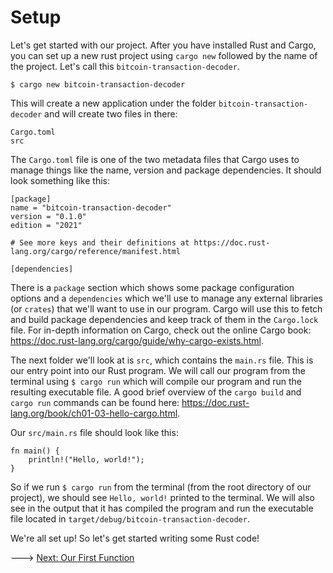 # Setup

Let's get started with our project. After you have installed Rust and Cargo, you can set up a new rust project using `cargo new` followed by the name of the project. Let's call this `bitcoin-transaction-decoder`. 

`$ cargo new bitcoin-transaction-decoder`

This will create a new application under the folder `bitcoin-transaction-decoder` and will create two files in there:
```
Cargo.toml
src
```

The `Cargo.toml` file is one of the two metadata files that Cargo uses to manage things like the name, version and package dependencies. It should look something like this:

```
[package]
name = "bitcoin-transaction-decoder"
version = "0.1.0"
edition = "2021"

# See more keys and their definitions at https://doc.rust-lang.org/cargo/reference/manifest.html

[dependencies]
```

There is a `package` section which shows some package configuration options and a `dependencies` which we'll use to manage any external libraries (or `crates`) that we'll want to use in our program. Cargo will use this to fetch and build package dependencies and keep track of them in the `Cargo.lock` file. For in-depth information on Cargo, check out the online Cargo book: https://doc.rust-lang.org/cargo/guide/why-cargo-exists.html.

The next folder we'll look at is `src`, which contains the `main.rs` file. This is our entry point into our Rust program. We will call our program from the terminal using `$ cargo run` which will compile our program and run the resulting executable file. A good brief overview of the `cargo build` and `cargo run` commands can be found here: https://doc.rust-lang.org/book/ch01-03-hello-cargo.html.

Our `src/main.rs` file should look like this:
```
fn main() {
    println!("Hello, world!");
}
```

So if we run `$ cargo run` from the terminal (from the root directory of our project), we should see `Hello, world!` printed to the terminal. We will also see in the output that it has compiled the program and run the executable file located in `target/debug/bitcoin-transaction-decoder`.

We're all set up! So let's get started writing some Rust code!

---> [Next: Our First Function](03_our_first_function.md)
